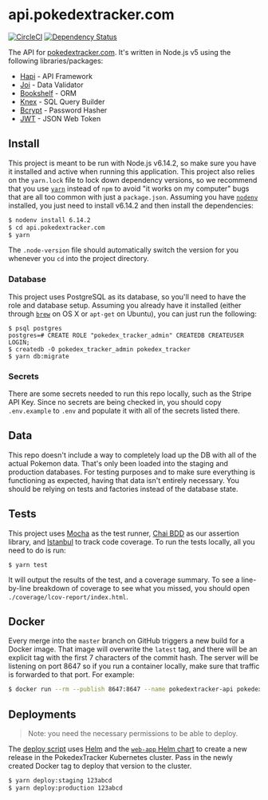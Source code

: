# api.pokedextracker.com

[![CircleCI](https://circleci.com/gh/pokedextracker/api.pokedextracker.com.svg?style=shield)](https://circleci.com/gh/pokedextracker/api.pokedextracker.com)
[![Dependency Status](https://david-dm.org/pokedextracker/api.pokedextracker.com.svg)](https://david-dm.org/pokedextracker/api.pokedextracker.com)

The API for [pokedextracker.com](http://pokedextracker.com). It's written in Node.js v5 using the following libraries/packages:

* [Hapi](http://hapijs.com/) - API Framework
* [Joi](https://github.com/hapijs/joi) - Data Validator
* [Bookshelf](http://bookshelfjs.org/) - ORM
* [Knex](http://knexjs.org/) - SQL Query Builder
* [Bcrypt](https://github.com/ncb000gt/node.bcrypt.js/) - Password Hasher
* [JWT](https://jwt.io/) - JSON Web Token

## Install

This project is meant to be run with Node.js v6.14.2, so make sure you have it installed and active when running this application. This project also relies on the `yarn.lock` file to lock down dependency versions, so we recommend that you use [`yarn`](https://yarnpkg.com/en/) instead of `npm` to avoid "it works on my computer" bugs that are all too common with just a `package.json`. Assuming you have [`nodenv`](https://github.com/nodenv/nodenv) installed, you just need to install v6.14.2 and then install the dependencies:

```bash
$ nodenv install 6.14.2
$ cd api.pokedextracker.com
$ yarn
```

The `.node-version` file should automatically switch the version for you whenever you `cd` into the project directory.

### Database

This project uses PostgreSQL as its database, so you'll need to have the role and database setup. Assuming you already have it installed (either through [`brew`](http://brew.sh/) on OS X or `apt-get` on Ubuntu), you can just run the following:

```
$ psql postgres
postgres=# CREATE ROLE "pokedex_tracker_admin" CREATEDB CREATEUSER LOGIN;
$ createdb -O pokedex_tracker_admin pokedex_tracker
$ yarn db:migrate
```

### Secrets

There are some secrets needed to run this repo locally, such as the Stripe API Key. Since no secrets are being checked in, you should copy `.env.example` to `.env` and populate it with all of the secrets listed there.

## Data

This repo doesn't include a way to completely load up the DB with all of the actual Pokemon data. That's only been loaded into the staging and production databases. For testing purposes and to make sure everything is functioning as expected, having that data isn't entirely necessary. You should be relying on tests and factories instead of the database state.

## Tests

This project uses [Mocha](https://mochajs.org/) as the test runner, [Chai BDD](http://chaijs.com/api/bdd/) as our assertion library, and [Istanbul](https://github.com/gotwarlost/istanbul) to track code coverage. To run the tests locally, all you need to do is run:

```
$ yarn test
```

It will output the results of the test, and a coverage summary. To see a line-by-line breakdown of coverage to see what you missed, you should open `./coverage/lcov-report/index.html`.

## Docker

Every merge into the `master` branch on GitHub triggers a new build for a Docker image. That image will overwrite the `latest` tag, and there will be an explicit tag with the first 7 characters of the commit hash. The server will be listening on port 8647 so if you run a container locally, make sure that traffic is forwarded to that port. For example:

 ```sh
$ docker run --rm --publish 8647:8647 --name pokedextracker-api pokedextracker/api.pokedextracker.com:latest
```

## Deployments

>Note: you need the necessary permissions to be able to deploy.

The [deploy script](script/deploy.sh) uses [Helm](https://helm.sh/) and the
[`web-app` Helm
chart](https://github.com/pokedextracker/charts/tree/master/src/web-app) to
create a new release in the PokedexTracker Kubernetes cluster. Pass in the
newly created Docker tag to deploy that version to the cluster.

```sh
$ yarn deploy:staging 123abcd
$ yarn deploy:production 123abcd
```
